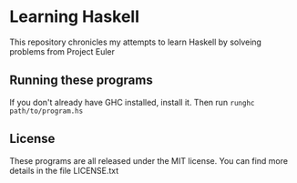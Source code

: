 # Learning Haskell
This repository chronicles my attempts to learn Haskell by solveing problems from Project Euler

## Running these programs
If you don't already have GHC installed, install it. Then run `runghc path/to/program.hs`

## License
These programs are all released under the MIT license. You can find more details in the file LICENSE.txt